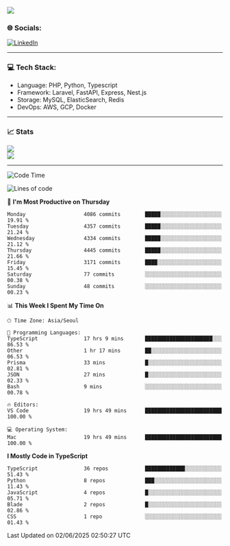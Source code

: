 <!--[![](https://visitcount.itsvg.in/api?id=jin-wk&icon=7&color=12)](https://visitcount.itsvg.in)-->
<!--[![Hits](https://hits.seeyoufarm.com/api/count/incr/badge.svg?url=https%3A%2F%2Fgithub.com%2Fjin-wk&count_bg=%235F625C&title_bg=%23555555&icon=github.svg&icon_color=%23E7E7E7&title=Hits&edge_flat=false)](https://hits.seeyoufarm.com)-->
![](https://komarev.com/ghpvc/?username=jin-wk&color=lightgrey&style=for-the-badge)

### 🌐 Socials:
[![LinkedIn](https://img.shields.io/badge/LinkedIn-%230077B5.svg?logo=linkedin&logoColor=white)](https://linkedin.com/in/jinwook-lee-242625241) 

---

### 💻 Tech Stack:
  - Language: PHP, Python, Typescript
  - Framework: Laravel, FastAPI, Express, Nest.js
  - Storage: MySQL, ElasticSearch, Redis
  - DevOps: AWS, GCP, Docker

---

### 📈 Stats
![](https://github-readme-stats.vercel.app/api?username=jin-wk&theme=dark&hide_border=true&include_all_commits=true&count_private=true)<br/>
![](https://github-readme-streak-stats.herokuapp.com/?user=jin-wk&theme=dark&hide_border=true)<br/>

---

<!--START_SECTION:waka-->
![Code Time](http://img.shields.io/badge/Code%20Time-2%2C337%20hrs%2046%20mins-blue)

![Lines of code](https://img.shields.io/badge/From%20Hello%20World%20I%27ve%20Written-5.8%20million%20lines%20of%20code-blue)

📅 **I'm Most Productive on Thursday** 

```text
Monday                   4086 commits        █████░░░░░░░░░░░░░░░░░░░░   19.91 % 
Tuesday                  4357 commits        █████░░░░░░░░░░░░░░░░░░░░   21.24 % 
Wednesday                4334 commits        █████░░░░░░░░░░░░░░░░░░░░   21.12 % 
Thursday                 4445 commits        █████░░░░░░░░░░░░░░░░░░░░   21.66 % 
Friday                   3171 commits        ████░░░░░░░░░░░░░░░░░░░░░   15.45 % 
Saturday                 77 commits          ░░░░░░░░░░░░░░░░░░░░░░░░░   00.38 % 
Sunday                   48 commits          ░░░░░░░░░░░░░░░░░░░░░░░░░   00.23 % 
```


📊 **This Week I Spent My Time On** 

```text
🕑︎ Time Zone: Asia/Seoul

💬 Programming Languages: 
TypeScript               17 hrs 9 mins       ██████████████████████░░░   86.53 % 
Other                    1 hr 17 mins        ██░░░░░░░░░░░░░░░░░░░░░░░   06.53 % 
Prisma                   33 mins             █░░░░░░░░░░░░░░░░░░░░░░░░   02.81 % 
JSON                     27 mins             █░░░░░░░░░░░░░░░░░░░░░░░░   02.33 % 
Bash                     9 mins              ░░░░░░░░░░░░░░░░░░░░░░░░░   00.78 % 

🔥 Editors: 
VS Code                  19 hrs 49 mins      █████████████████████████   100.00 % 

💻 Operating System: 
Mac                      19 hrs 49 mins      █████████████████████████   100.00 % 
```

**I Mostly Code in TypeScript** 

```text
TypeScript               36 repos            █████████████░░░░░░░░░░░░   51.43 % 
Python                   8 repos             ███░░░░░░░░░░░░░░░░░░░░░░   11.43 % 
JavaScript               4 repos             █░░░░░░░░░░░░░░░░░░░░░░░░   05.71 % 
Blade                    2 repos             █░░░░░░░░░░░░░░░░░░░░░░░░   02.86 % 
CSS                      1 repo              ░░░░░░░░░░░░░░░░░░░░░░░░░   01.43 % 
```




 Last Updated on 02/06/2025 02:50:27 UTC
<!--END_SECTION:waka-->
